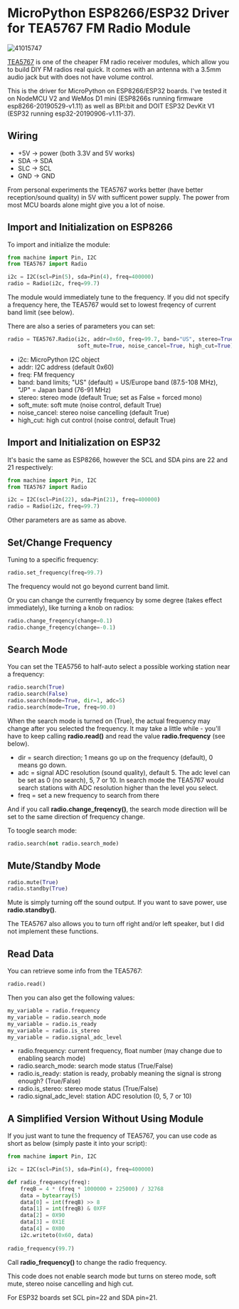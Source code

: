 # MicroPython ESP8266/ESP32 Driver for TEA5767 FM Radio Module

![41015747](https://user-images.githubusercontent.com/44191076/64875299-62e6e300-d67f-11e9-92d2-b0bdd43494aa.jpg)

[TEA5767](https://www.sparkfun.com/datasheets/Wireless/General/TEA5767.pdf) is one of the cheaper FM radio receiver modules, which allow you to build DIY FM radios real quick. It comes with an antenna with a 3.5mm audio jack but with does not have volume control.

This is the driver for MicroPython on ESP8266/ESP32 boards. I've tested it on NodeMCU V2 and WeMos D1 mini (ESP8266s running firmware esp8266-20190529-v1.11) as well as BPI:bit and DOIT ESP32 DevKit V1 (ESP32 running esp32-20190906-v1.11-37).

## Wiring

* +5V -> power (both 3.3V and 5V works)
* SDA -> SDA
* SLC -> SCL
* GND -> GND

From personal experiments the TEA5767 works better (have better reception/sound quality) in 5V with sufficent power supply. The power from most MCU boards alone might give you a lot of noise.

## Import and Initialization on ESP8266

To import and initialize the module:

```python
from machine import Pin, I2C
from TEA5767 import Radio

i2c = I2C(scl=Pin(5), sda=Pin(4), freq=400000)
radio = Radio(i2c, freq=99.7)
```

The module would immediately tune to the frequency. If you did not specify a frequency here, the TEA5767 would set to lowest freqency of current band limit (see below).

There are also a series of parameters you can set:

```python
radio = TEA5767.Radio(i2c, addr=0x60, freq=99.7, band="US", stereo=True,
                      soft_mute=True, noise_cancel=True, high_cut=True)
```

* i2c: MicroPython I2C object
* addr: I2C address (default 0x60)
* freq: FM frequency
* band: band limits; "US" (default) = US/Europe band (87.5-108 MHz), "JP" = Japan band (76-91 MHz)
* stereo: stereo mode (default True; set as False = forced mono)
* soft_mute: soft mute (noise control, default True)
* noise_cancel: stereo noise cancelling (default True)
* high_cut: high cut control (noise control, default True)

## Import and Initialization on ESP32

It's basic the same as ESP8266, however the SCL and SDA pins are 22 and 21 respectively:

```python
from machine import Pin, I2C
from TEA5767 import Radio

i2c = I2C(scl=Pin(22), sda=Pin(21), freq=400000)
radio = Radio(i2c, freq=99.7)
```

Other parameters are as same as above.

## Set/Change Frequency

Tuning to a specific frequency:

```python
radio.set_frequency(freq=99.7)
```

The frequency would not go beyond current band limit.

Or you can change the currently frequency by some degree (takes effect immediately), like turning a knob on radios:

```python
radio.change_freqency(change=0.1)
radio.change_freqency(change=-0.1)
```

## Search Mode

You can set the TEA5756 to half-auto select a possible working station near a frequency:

```python
radio.search(True)
radio.search(False)
radio.search(mode=True, dir=1, adc=5)
radio.search(mode=True, freq=90.0)
```

When the search mode is turned on (True), the actual frequency may change after you selected the frequency. It may take a little while - you'll have to keep calling <b>radio.read()</b> and read the value <b>radio.frequency</b> (see below).

* dir = search direction; 1 means go up on the frequency (default), 0 means go down.
* adc = signal ADC resolution (sound quality), default 5. The adc level can be set as 0 (no search), 5, 7 or 10. In search mode the TEA5767 would search stations with ADC resolution higher than the level you select.
* freq = set a new frequency to search from there

And if you call <b>radio.change_freqency()</b>, the search mode direction will be set to the same direction of frequency change.

To toogle search mode:

```python
radio.search(not radio.search_mode)
```

## Mute/Standby Mode

```python
radio.mute(True)
radio.standby(True)
```

Mute is simply turning off the sound output. If you want to save power, use <b>radio.standby()</b>.

The TEA5767 also allows you to turn off right and/or left speaker, but I did not implement these functions.

## Read Data

You can retrieve some info from the TEA5767:

```python
radio.read()
```

Then you can also get the following values:

```python
my_variable = radio.frequency
my_variable = radio.search_mode
my_variable = radio.is_ready
my_variable = radio.is_stereo
my_variable = radio.signal_adc_level
```

* radio.frequency: current frequency, float number (may change due to enabling search mode)
* radio.search_mode: search mode status (True/False)
* radio.is_ready: station is ready, probably meaning the signal is strong enough? (True/False)
* radio.is_stereo: stereo mode status (True/False)
* radio.signal_adc_level: station ADC resolution (0, 5, 7 or 10)

## A Simplified Version Without Using Module

If you just want to tune the frequency of TEA5767, you can use code as short as below (simply paste it into your script):

```python
from machine import Pin, I2C

i2c = I2C(scl=Pin(5), sda=Pin(4), freq=400000)

def radio_frequency(freq):
    freqB = 4 * (freq * 1000000 + 225000) / 32768
    data = bytearray(5)
    data[0] = int(freqB) >> 8
    data[1] = int(freqB) & 0XFF
    data[2] = 0X90
    data[3] = 0X1E
    data[4] = 0X00
    i2c.writeto(0x60, data)
    
radio_frequency(99.7)
```

Call <b>radio_frequency()</b> to change the radio frequency.

This code does not enable search mode but turns on stereo mode, soft mute, stereo noise cancelling and high cut.

For ESP32 boards set SCL pin=22 and SDA pin=21.
